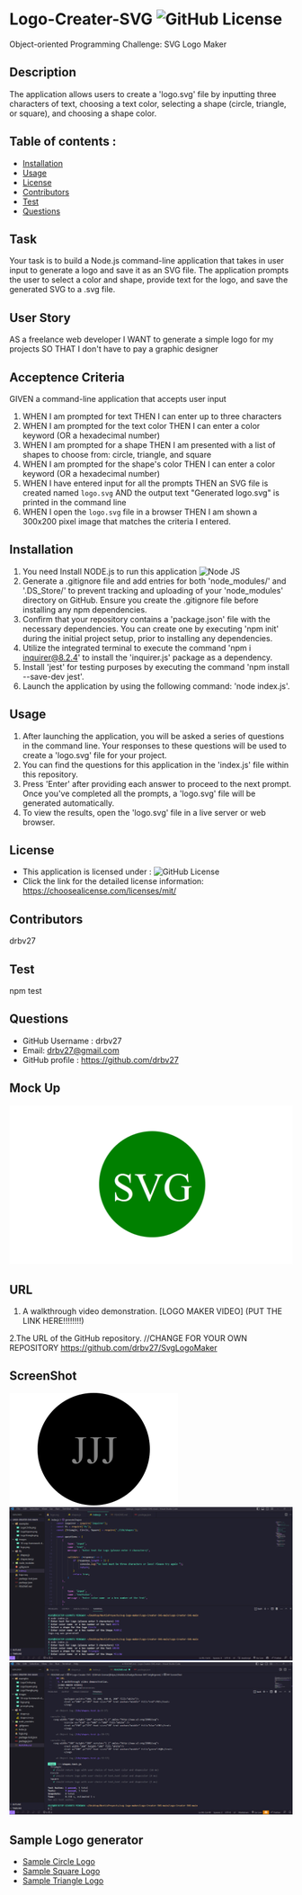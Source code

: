 # Logo-Creater-SVG  ![GitHub License](https://shields.io/badge/license-MIT-brightgreen)
Object-oriented Programming Challenge: SVG Logo Maker

## Description 
The application allows users to create a 'logo.svg' file by inputting three characters of text, choosing a text color, selecting a shape (circle, triangle, or square), and choosing a shape color.

## Table of contents :
  * [Installation](#installation)
  * [Usage](#usage)
  * [License](#license)
  * [Contributors](#contributors)
  * [Test](#test)
  * [Questions](#questions)

## Task 
Your task is to build a Node.js command-line application that takes in user input to generate a logo and save it as an SVG file. The application prompts the user to select a color and shape, provide text for the logo, and save the generated SVG to a .svg file.

## User Story 
AS a freelance web developer
I WANT to generate a simple logo for my projects
SO THAT I don't have to pay a graphic designer

## Acceptence Criteria
GIVEN a command-line application that accepts user input
1. WHEN I am prompted for text
THEN I can enter up to three characters
2. WHEN I am prompted for the text color
THEN I can enter a color keyword (OR a hexadecimal number)
3. WHEN I am prompted for a shape
THEN I am presented with a list of shapes to choose from: circle, triangle, and square
4. WHEN I am prompted for the shape's color
THEN I can enter a color keyword (OR a hexadecimal number)
5. WHEN I have entered input for all the prompts
THEN an SVG file is created named `logo.svg`
AND the output text "Generated logo.svg" is printed in the command line
6. WHEN I open the `logo.svg` file in a browser
THEN I am shown a 300x200 pixel image that matches the criteria I entered.

## Installation

1. You need Install NODE.js to run this application ![Node JS](https://nodejs.org/)
2. Generate a .gitignore file and add entries for both 'node_modules/' and '.DS_Store/' to prevent tracking and uploading of your 'node_modules' directory on GitHub. Ensure you create the .gitignore file before installing any npm dependencies.
3. Confirm that your repository contains a 'package.json' file with the necessary dependencies. You can create one by executing 'npm init' during the initial project setup, prior to installing any dependencies.
4. Utilize the integrated terminal to execute the command 'npm i inquirer@8.2.4' to install the 'inquirer.js' package as a dependency.
5. Install 'jest' for testing purposes by executing the command 'npm install --save-dev jest'.
5. Launch the application by using the following command: 'node index.js'.

## Usage 

1. After launching the application, you will be asked a series of questions in the command line. Your responses to these questions will be used to create a 'logo.svg' file for your project.
2. You can find the questions for this application in the 'index.js' file within this repository.
3. Press 'Enter' after providing each answer to proceed to the next prompt. Once you've completed all the prompts, a 'logo.svg' file will be generated automatically. 
4. To view the results, open the 'logo.svg' file in a live server or web browser. 

## License  
* This application is licensed under : ![GitHub License](https://shields.io/badge/license-MIT-brightgreen)
* Click the link for the detailed license information: https://choosealicense.com/licenses/mit/

## Contributors
drbv27

## Test
npm test


## Questions
  * GitHub Username : drbv27
  * Email: drbv27@gmail.com
  * GitHub profile : https://github.com/drbv27


## Mock Up
![Logo Generator](./images/10-oop-homework-demo.png)
## URL
 1. A walkthrough video demonstration. 
 [LOGO MAKER VIDEO]
 (PUT THE LINK HERE!!!!!!!!)

 2.The URL of the GitHub repository. //CHANGE FOR YOUR OWN REPOSITORY
 https://github.com/drbv27/SvgLogoMaker

 ## ScreenShot
![Logo Generator Screenshot](./images/logo.png)
![Prompts Logo ScreenShot](./images/prompts.png)
![Test logo Screenshot](./images/test.png)

## Sample Logo generator
* [Sample Circle Logo](./examples/LogoCircle.png)
* [Sample Square Logo](./examples/LogoSquare.png)
* [Sample Triangle Logo](./examples/LogoTriangle.png)
 







